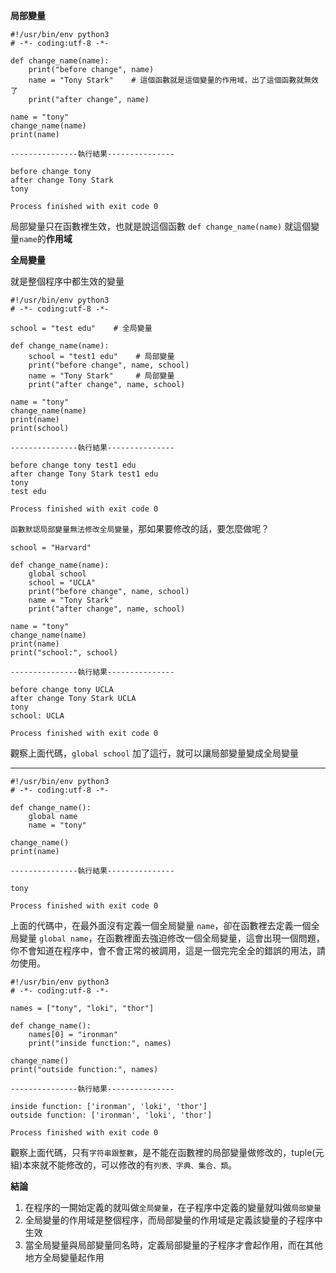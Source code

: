 **局部變量**

```
#!/usr/bin/env python3
# -*- coding:utf-8 -*-

def change_name(name):
    print("before change", name)
    name = "Tony Stark"    # 這個函數就是這個變量的作用域，出了這個函數就無效了
    print("after change", name)

name = "tony"
change_name(name)
print(name)

---------------執行結果---------------

before change tony
after change Tony Stark
tony

Process finished with exit code 0
```

局部變量只在函數裡生效，也就是說這個函數 `def change_name(name)` 就這個變量`name`的**作用域**

**全局變量**

就是整個程序中都生效的變量

```
#!/usr/bin/env python3
# -*- coding:utf-8 -*-

school = "test edu"    # 全局變量

def change_name(name):
    school = "test1 edu"    # 局部變量
    print("before change", name, school)
    name = "Tony Stark"     # 局部變量
    print("after change", name, school)

name = "tony"
change_name(name)
print(name)
print(school)

---------------執行結果---------------

before change tony test1 edu
after change Tony Stark test1 edu
tony
test edu

Process finished with exit code 0
```

`函數默認局部變量無法修改全局變量`，那如果要修改的話，要怎麼做呢？

```
school = "Harvard"

def change_name(name):
    global school
    school = "UCLA"
    print("before change", name, school)
    name = "Tony Stark"
    print("after change", name, school)

name = "tony"
change_name(name)
print(name)
print("school:", school)

---------------執行結果---------------

before change tony UCLA
after change Tony Stark UCLA
tony
school: UCLA

Process finished with exit code 0
```

觀察上面代碼，`global school` 加了這行，就可以讓局部變量變成全局變量

---

```
#!/usr/bin/env python3
# -*- coding:utf-8 -*-

def change_name():
    global name
    name = "tony"

change_name()
print(name)

---------------執行結果---------------

tony

Process finished with exit code 0
```

上面的代碼中，在最外面沒有定義一個全局變量 `name`，卻在函數裡去定義一個全局變量 `global name`，在函數裡面去強迫修改一個全局變量，這會出現一個問題，你不會知道在程序中，會不會正常的被調用，這是一個完完全全的錯誤的用法，請勿使用。


```
#!/usr/bin/env python3
# -*- coding:utf-8 -*-

names = ["tony", "loki", "thor"]

def change_name():
    names[0] = "ironman"
    print("inside function:", names)

change_name()
print("outside function:", names)

---------------執行結果---------------

inside function: ['ironman', 'loki', 'thor']
outside function: ['ironman', 'loki', 'thor']

Process finished with exit code 0
```
觀察上面代碼，只有`字符串跟整數`，是不能在函數裡的局部變量做修改的，tuple(元組)本來就不能修改的，可以修改的有`列表、字典、集合、類`。

**結論**

1. 在程序的一開始定義的就叫做`全局變量`，在子程序中定義的變量就叫做`局部變量`
2. 全局變量的作用域是整個程序，而局部變量的作用域是定義該變量的子程序中生效
3. 當全局變量與局部變量同名時，定義局部變量的子程序才會起作用，而在其他地方全局變量起作用

